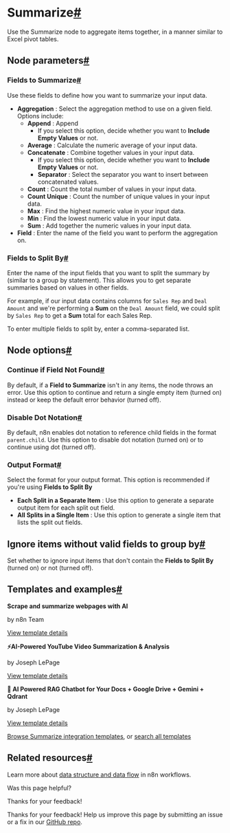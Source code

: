 [ ](https://github.com/n8n-io/n8n-docs/edit/main/docs/integrations/builtin/core-nodes/n8n-nodes-base.summarize.md "Edit this page")

# Summarize[#](#summarize "Permanent link")

Use the Summarize node to aggregate items together, in a manner similar to Excel pivot tables.

## Node parameters[#](#node-parameters "Permanent link")

### Fields to Summarize[#](#fields-to-summarize "Permanent link")

Use these fields to define how you want to summarize your input data.

  * **Aggregation** : Select the aggregation method to use on a given field. Options include:
    * **Append** : Append 
      * If you select this option, decide whether you want to **Include Empty Values** or not.
    * **Average** : Calculate the numeric average of your input data.
    * **Concatenate** : Combine together values in your input data.
      * If you select this option, decide whether you want to **Include Empty Values** or not.
      * **Separator** : Select the separator you want to insert between concatenated values.
    * **Count** : Count the total number of values in your input data.
    * **Count Unique** : Count the number of unique values in your input data.
    * **Max** : Find the highest numeric value in your input data.
    * **Min** : Find the lowest numeric value in your input data.
    * **Sum** : Add together the numeric values in your input data.
  * **Field** : Enter the name of the field you want to perform the aggregation on.



### Fields to Split By[#](#fields-to-split-by "Permanent link")

Enter the name of the input fields that you want to split the summary by (similar to a group by statement). This allows you to get separate summaries based on values in other fields.

For example, if our input data contains columns for `Sales Rep` and `Deal Amount` and we're performing a **Sum** on the `Deal Amount` field, we could split by `Sales Rep` to get a **Sum** total for each Sales Rep.

To enter multiple fields to split by, enter a comma-separated list.

## Node options[#](#node-options "Permanent link")

### Continue if Field Not Found[#](#continue-if-field-not-found "Permanent link")

By default, if a **Field to Summarize** isn't in any items, the node throws an error. Use this option to continue and return a single empty item (turned on) instead or keep the default error behavior (turned off).

### Disable Dot Notation[#](#disable-dot-notation "Permanent link")

By default, n8n enables dot notation to reference child fields in the format `parent.child`. Use this option to disable dot notation (turned on) or to continue using dot (turned off).

### Output Format[#](#output-format "Permanent link")

Select the format for your output format. This option is recommended if you're using **Fields to Split By**

  * **Each Split in a Separate Item** : Use this option to generate a separate output item for each split out field.
  * **All Splits in a Single Item** : Use this option to generate a single item that lists the split out fields.



## Ignore items without valid fields to group by[#](#ignore-items-without-valid-fields-to-group-by "Permanent link")

Set whether to ignore input items that don't contain the **Fields to Split By** (turned on) or not (turned off).

## Templates and examples[#](#templates-and-examples "Permanent link")

**Scrape and summarize webpages with AI**

by n8n Team

[View template details](https://n8n.io/workflows/1951-scrape-and-summarize-webpages-with-ai/)

**⚡AI-Powered YouTube Video Summarization & Analysis**

by Joseph LePage

[View template details](https://n8n.io/workflows/2679-ai-powered-youtube-video-summarization-and-analysis/)

**🤖 AI Powered RAG Chatbot for Your Docs + Google Drive + Gemini + Qdrant**

by Joseph LePage

[View template details](https://n8n.io/workflows/2982-ai-powered-rag-chatbot-for-your-docs-google-drive-gemini-qdrant/)

[Browse Summarize integration templates](https://n8n.io/integrations/summarize/), or [search all templates](https://n8n.io/workflows/)

## Related resources[#](#related-resources "Permanent link")

Learn more about [data structure and data flow](../../../../data/) in n8n workflows.

Was this page helpful? 

Thanks for your feedback! 

Thanks for your feedback! Help us improve this page by submitting an issue or a fix in our [GitHub repo](https://github.com/n8n-io/n8n-docs). 
